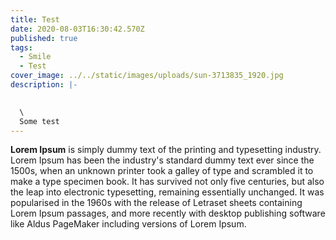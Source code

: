 ```yaml
---
title: Test
date: 2020-08-03T16:30:42.570Z
published: true
tags:
  - Smile
  - Test
cover_image: ../../static/images/uploads/sun-3713835_1920.jpg
description: |-
  

  \
  Some test
---
```

**Lorem Ipsum** is simply dummy text of the printing and typesetting industry. Lorem Ipsum has been the industry's standard dummy text ever since the 1500s, when an unknown printer took a galley of type and scrambled it to make a type specimen book. It has survived not only five centuries, but also the leap into electronic typesetting, remaining essentially unchanged. It was popularised in the 1960s with the release of Letraset sheets containing Lorem Ipsum passages, and more recently with desktop publishing software like Aldus PageMaker including versions of Lorem Ipsum.